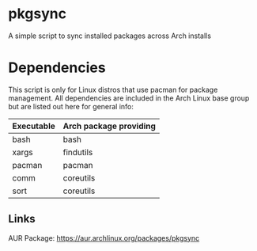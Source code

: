 # pkgsync
A simple script to sync installed packages across Arch installs

# Dependencies
This script is only for Linux distros that use pacman for package management.  All dependencies are included in the Arch Linux base group but are listed out here for general info:

Executable | Arch package providing
--- | ---
bash | bash
xargs | findutils
pacman | pacman
comm | coreutils
sort | coreutils

## Links
AUR Package: https://aur.archlinux.org/packages/pkgsync
